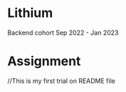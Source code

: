 # Lithium
Backend cohort Sep 2022 - Jan 2023


# Assignment

//This is my first trial on README file